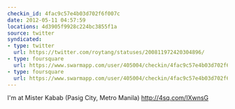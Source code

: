 ```yaml
---
checkin_id: 4fac9c57e4b03d702f6f007c
date: 2012-05-11 04:57:59
locations: 4d3905f9928c224bc3855f1a
source: twitter
syndicated:
- type: twitter
  url: https://twitter.com/roytang/statuses/200811972420304896/
- type: foursquare
  url: https://www.swarmapp.com/user/405004/checkin/4fac9c57e4b03d702f6f007c?s=2eTyMyLkDCB-fA3_bsV3L5QLNWU&ref=tw
- type: foursquare
  url: https://www.swarmapp.com/user/405004/checkin/4fac9c57e4b03d702f6f007c?s=2eTyMyLkDCB-fA3_bsV3L5QLNWU&ref=tw
---
```


I'm at Mister Kabab (Pasig City, Metro Manila) http://4sq.com/IXwnsG